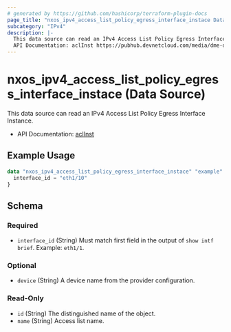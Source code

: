 ```yaml
---
# generated by https://github.com/hashicorp/terraform-plugin-docs
page_title: "nxos_ipv4_access_list_policy_egress_interface_instace Data Source - terraform-provider-nxos"
subcategory: "IPv4"
description: |-
  This data source can read an IPv4 Access List Policy Egress Interface Instance.
  API Documentation: aclInst https://pubhub.devnetcloud.com/media/dme-docs-10-2-2/docs/Security%20and%20Policing/acl:Inst/
---
```


# nxos_ipv4_access_list_policy_egress_interface_instace (Data Source)

This data source can read an IPv4 Access List Policy Egress Interface Instance.

- API Documentation: [aclInst](https://pubhub.devnetcloud.com/media/dme-docs-10-2-2/docs/Security%20and%20Policing/acl:Inst/)

## Example Usage

```terraform
data "nxos_ipv4_access_list_policy_egress_interface_instace" "example" {
  interface_id = "eth1/10"
}
```

<!-- schema generated by tfplugindocs -->
## Schema

### Required

- `interface_id` (String) Must match first field in the output of `show intf brief`. Example: `eth1/1`.

### Optional

- `device` (String) A device name from the provider configuration.

### Read-Only

- `id` (String) The distinguished name of the object.
- `name` (String) Access list name.


